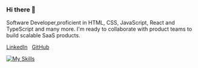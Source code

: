 ### Hi there 👋 

<!--
**twentymurial33/twentymurial33** is a ✨ _special_ ✨ repository because its `README.md` (this file) appears on your GitHub profile.

Here are some ideas to get you started:

Hi there 👋 , I'm Murial Anindo
- 👯 I’m looking to collaborate on startup projects 
- 💬 Ask me about anything
- 📫 How to reach me: mlomax@twu.edu | 713-962-0931
- 📫 Started https://medium.com/@mlomax_46744 
-->

                                       
Software Developer,proficient in HTML, CSS, JavaScript, React and TypeScript and many more. I'm ready to collaborate with product teams to build scalable SaaS products. 


         
                                  
                                       
                                       
                                      

[LinkedIn](https://www.linkedin.com/in/murial-anindo/)
&nbsp;
[GitHub](https://github.com/twentymurial33/)

[![My Skills](https://skillicons.dev/icons?i=aws,javascript,postgres,typescript,styledcomponents,nextjs,react,css,html,prisma,materialui&perline=3)](https://skillicons.dev)

